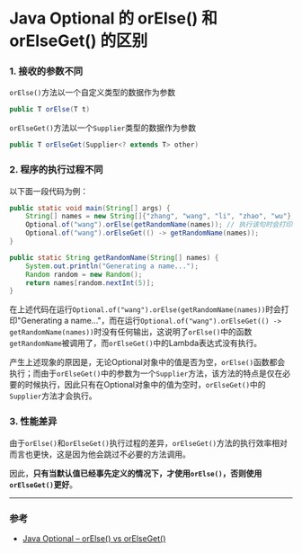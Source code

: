 # Java Optional 的 orElse() 和 orElseGet() 的区别

### 1. 接收的参数不同

`orElse()`方法以一个自定义类型的数据作为参数

```java
public T orElse(T t)
```

`orElseGet()`方法以一个`Supplier`类型的数据作为参数

```java
public T orElseGet(Supplier<? extends T> other)
```

### 2. 程序的执行过程不同

以下面一段代码为例：

```java
public static void main(String[] args) {
    String[] names = new String[]{"zhang", "wang", "li", "zhao", "wu"};
    Optional.of("wang").orElse(getRandomName(names)); // 执行该句时会打印"Generating a name..."
    Optional.of("wang").orElseGet(() -> getRandomName(names));
}

public static String getRandomName(String[] names) {
    System.out.println("Generating a name...");
    Random random = new Random();
    return names[random.nextInt(5)];
}
```

在上述代码在运行`Optional.of("wang").orElse(getRandomName(names))`时会打印"Generating a name..."，而在运行`Optional.of("wang").orElseGet(() -> getRandomName(names))`时没有任何输出，这说明了`orElse()`中的函数`getRandomName`被调用了，而`orElseGet()`中的Lambda表达式没有执行。

产生上述现象的原因是，无论Optional对象中的值是否为空，`orElse()`函数都会执行；而由于`orElseGet()`中的参数为一个`Supplier`方法，该方法的特点是仅在必要的时候执行，因此只有在Optional对象中的值为空时，`orElseGet()`中的`Supplier`方法才会执行。

### 3. 性能差异

由于`orElse()`和`orElseGet()`执行过程的差异，`orElseGet()`方法的执行效率相对而言也更快，这是因为他会跳过不必要的方法调用。

因此，**只有当默认值已经事先定义的情况下，才使用`orElse()`，否则使用`orElseGet()`更好**。

---
### 参考
- [Java Optional – orElse() vs orElseGet()](https://www.baeldung.com/java-optional-or-else-vs-or-else-get)